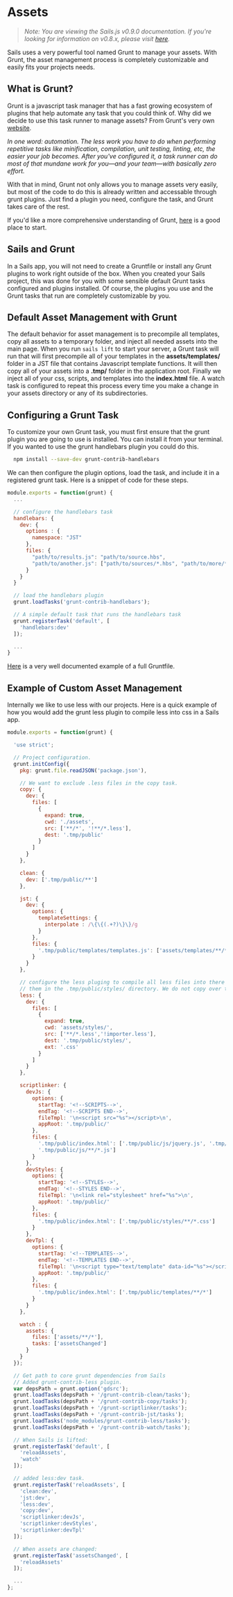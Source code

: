 # Assets
> _Note: You are viewing the Sails.js v0.9.0 documentation.  If you're looking for information on v0.8.x, please visit [here](http://08x.sailsjs.org)._

Sails uses a very powerful tool named Grunt to manage your assets. With Grunt, the asset management process is completely customizable and easily fits your projects needs.

## What is Grunt?
Grunt is a javascript task manager that has a fast growing ecosystem of plugins that help automate any task that you could think of. Why did we decide to use this task runner to manage assets? From Grunt's very own [website](http://gruntjs.com/).

_In one word: automation. The less work you have to do when performing repetitive tasks like minification, compilation, unit testing, linting, etc, the easier your job becomes. After you've configured it, a task runner can do most of that mundane work for you—and your team—with basically zero effort._

With that in mind, Grunt not only allows you to manage assets very easily, but most of the code to do this is already written and accessable through grunt plugins. Just find a plugin you need, configure the task, and Grunt takes care of the rest.

If you'd like a more comprehensive understanding of Grunt, [here](http://gruntjs.com/getting-started) is a good place to start.

## Sails and Grunt
In a Sails app, you will not need to create a Gruntfile or install any Grunt plugins to work right outside of the box. When you created your Sails project, this was done for you with some sensible default Grunt tasks configured and plugins installed. Of course, the plugins you use and the Grunt tasks that run are completely customizable by you.

## Default Asset Management with Grunt
The default behavior for asset management is to precompile all templates, copy all assets to a temporary folder, and inject all needed assets into the main page. When you run ```sails lift``` to start your server, a Grunt task will run that will first precompile all of your templates in the **assets/templates/** folder in a JST file that contains Javascript template functions. It will then copy all of your assets into a **.tmp/** folder in the application root. Finally we inject all of your css, scripts, and templates into the **index.html** file. A watch task is configured to repeat this process every time you make a change in your assets directory or any of its subdirectories.

<!-- TODO production enviroment default asset management -->

## Configuring a Grunt Task
To customize your own Grunt task, you must first ensure that the grunt plugin you are going to use is installed. You can install it from your terminal. If you wanted to use the grunt handlebars plugin you could do this.
```bash
  npm install --save-dev grunt-contrib-handlebars
```

We can then configure the plugin options, load the task, and include it in a registered grunt task. Here is a snippet of code for these steps.

```javascript
module.exports = function(grunt) {
  ...

  // configure the handlebars task
  handlebars: {
    dev: {
      options : {
        namespace: "JST"
      },
      files: {
        "path/to/results.js": "path/to/source.hbs",
        "path/to/another.js": ["path/to/sources/*.hbs", "path/to/more/*.hbs"]
      }
    }
  }

  // load the handlebars plugin
  grunt.loadTasks('grunt-contrib-handlebars');

  // A simple default task that runs the handlebars task
  grunt.registerTask('default', [
    'handlebars:dev'
  ]);

  ...
}
```

[Here](http://gruntjs.com/sample-gruntfile) is a very well documented example of a full Gruntfile.



## Example of Custom Asset Management
Internally we like to use less with our projects. Here is a quick example of how you would add the grunt less plugin to compile less into css in a Sails app.

```javascript
module.exports = function(grunt) {

  'use strict';

  // Project configuration.
  grunt.initConfig({
    pkg: grunt.file.readJSON('package.json'),

    // We want to exclude .less files in the copy task.
    copy: {
      dev: {
        files: [
          {
            expand: true,
            cwd: './assets',
            src: ['**/*', '!**/*.less'],
            dest: '.tmp/public'
          }
        ]
      }
    },

    clean: {
      dev: ['.tmp/public/**']
    },

    jst: {
      dev: {
        options: {
          templateSettings: {
            interpolate : /\{\{(.+?)\}\}/g
          }
        },
        files: {
          '.tmp/public/templates/templates.js': ['assets/templates/**/*.html']
        }
      }
    },

    // configure the less pluging to compile all less files into there individual css files and place
    // them in the .tmp/public/styles/ directory. We do not copy over the importer.less file.
    less: {
      dev: {
        files: [
          {
            expand: true,
            cwd: 'assets/styles/',
            src: ['**/*.less','!importer.less'],
            dest: '.tmp/public/styles/',
            ext: '.css'
          }
        ]
      }
    },

    scriptlinker: {
      devJs: {
        options: {
          startTag: '<!--SCRIPTS-->',
          endTag: '<!--SCRIPTS END-->',
          fileTmpl: '\n<script src="%s"></script>\n',
          appRoot: '.tmp/public/'
        },
        files: {
          '.tmp/public/index.html': ['.tmp/public/js/jquery.js', '.tmp/public/js/foobar.js',
          '.tmp/public/js/**/*.js']
        }
      },
      devStyles: {
        options: {
          startTag: '<!--STYLES-->',
          endTag: '<!--STYLES END-->',
          fileTmpl: '\n<link rel="stylesheet" href="%s">\n',
          appRoot: '.tmp/public/'
        },
        files: {
          '.tmp/public/index.html': ['.tmp/public/styles/**/*.css']
        }
      },
      devTpl: {
        options: {
          startTag: '<!--TEMPLATES-->',
          endTag: '<!--TEMPLATES END-->',
          fileTmpl: '\n<script type="text/template" data-id="%s"></script>\n',
          appRoot: '.tmp/public/'
        },
        files: {
          '.tmp/public/index.html': ['.tmp/public/templates/**/*']
        }
      }
    },

    watch : {
      assets: {
        files: ['assets/**/*'],
        tasks: ['assetsChanged']
      }
    }
  });

  // Get path to core grunt dependencies from Sails
  // Added grunt-contrib-less plugin.
  var depsPath = grunt.option('gdsrc');
  grunt.loadTasks(depsPath + '/grunt-contrib-clean/tasks');
  grunt.loadTasks(depsPath + '/grunt-contrib-copy/tasks');
  grunt.loadTasks(depsPath + '/grunt-scriptlinker/tasks');
  grunt.loadTasks(depsPath + '/grunt-contrib-jst/tasks');
  grunt.loadTasks('node_modules/grunt-contrib-less/tasks');
  grunt.loadTasks(depsPath + '/grunt-contrib-watch/tasks');

  // When Sails is lifted:
  grunt.registerTask('default', [
    'reloadAssets',
    'watch'
  ]);

  // added less:dev task.
  grunt.registerTask('reloadAssets', [
    'clean:dev',
    'jst:dev',
    'less:dev',
    'copy:dev',
    'scriptlinker:devJs',
    'scriptlinker:devStyles',
    'scriptlinker:devTpl'
  ]);

  // When assets are changed:
  grunt.registerTask('assetsChanged', [
    'reloadAssets'
  ]);

  ...
};
```

<!-- TODO: sails build docs -->
<!--

## Building Assets for CDN/Phonegap
Sails allows you to build your assets in a way that can be used with CDN's or Phonegap.  Simply setup your assets like you would for launching the site in production mode.  Then run the following command from your projects root folder.

```bash
sails build 
```

This will output all the files needed to host your app on a CDN or use it with phonegap into ```/build/``` directory.
  -->
